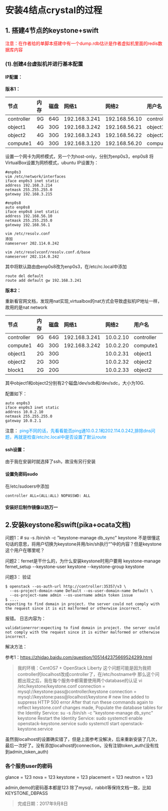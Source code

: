 # 安装4结点crystal的过程

## 1. 搭建4节点的keystone+swift
<font color="red">注意：在作者给的单脚本搭建中有一个dump.rdb估计是作者虚拟机里面的redis数据库内容</font>

### (1).创建4台虚拟机并进行基本配置


#### IP配置：
**版本1：**

|节点|内存|磁盘|网络1|网络2|用户名|密码|
|:----|:----|:----|:----|:----|:----|:----|
|controller|9G|64G|192.168.3.241|192.168.56.10|controller|123|
|object1|4G|30G|192.168.3.242|192.168.56.21|object1|123|
|object2|4G|30G|192.168.3.243|192.168.56.22|object2|123|
|compute1|4G|30G|192.168.3.120|192.168.56.20|compute1|123|
设置一个网卡为网桥模式，另一个为host-only，分别为enp0s3，enp0s8
将VirtualBox设置为网桥模式，ubuntu IP设置为：
```
#enp0s3
vim /etc/network/interfaces
iface enp0s3 inet static
address 192.168.3.214
netmask 255.255.255.0
gateway 192.168.3.215

#enp0s8
auto enp0s8
iface enp0s8 inet static
address 192.168.56.10
netmask 255.255.255.0
gateway 192.168.56.1

vim /etc/resolv.conf
添加
nameserver 202.114.0.242

vim /etc/resolvconf/resolv.conf.d/base
nameserver 202.114.0.242
```
其中将默认路由由enp0s8改为enp0s3，在/etc/rc.local中添加
```
route del default
route add default gw 192.168.3.241
```

**版本2：**

重新看官网文档，发现用nat实现,virtualbox的nat方式会导致虚拟机IP地址一样，故用的是nat network

|节点|内存|磁盘|网络1|网络2|用户名|密码|
|:----|:----|:----|:----|:----|:----|:----|
|controller|9G|64G|192.168.3.241|10.0.2.10|controller|123|
|compute1|4G|30G|192.168.3.242|10.0.2.20|compute1|123|
|object1|2G|30G||10.0.2.31|object1|123|
|object2|2G|30G||10.0.2.32|object2|123|
|block1|2G|20G||10.0.2.33|object2|123|
其中object1和object2分别有2个磁盘/dev/sdb和/dev/sdc，大小为10G.

配置如下：
```
auto enp0s3
iface enp0s3 inet static
address 10.0.2.10
netmask 255.255.255.0
gateway 10.0.2.1
```
注意：
<font color=" #0099ff">ping不同的话，先看看能否ping通10.0.2.1和202.114.0.242,排除dns问题，再就是检查/etc/rc.local中是否设置了默认route</font>
#### ssh设置：
由于我在安装时就选择了ssh，故没有另行安装

#### 设置免密码sudo
在/etc/sudoers中添加
```
controller ALL=(ALL:ALL) NOPASSWD: ALL
```
#### 安装好后制作镜像以防万一

## 2.安装keystone和swift(pika+ocata文档)
问题1：# su -s /bin/sh -c "keystone-manage db_sync" keystone
不是很懂这句话的意思，将用户切换为keystone并用/bin/sh执行“”中的内容？但是keystone这个用户在哪里呢？

问题2：fernet是干什么的，为什么安装keystone时用户要用
keystone-manage fernet_setup --keystone-user keystone --keystone-group keystone

问题3：
验证
```
$ openstack --os-auth-url http://controller:35357/v3 \
  --os-project-domain-name Default --os-user-domain-name Default \
  --os-project-name admin --os-username admin token issue
$ ....
expecting to find domain in project. the server could not comply with the request since it is eit malformed or otherwise incorrect.
```
报错。
日志内容为：
```
validationerror:expecting to find domain in project. the server could not comply with the request since it is either malformed or otherwise incorrect.
```
解决方法：

参考1：https://zhidao.baidu.com/question/1051442375669524299.html

>我的环境：CentOS7 + OpenStack Liberty
这个问题可能是因为我把controller的localhost改成controller了，在/etc/hostname中
那么这个问题出现之后，我在每个服务中都需要使用两个database的认证
vi /etc/keystone/keystone.conf
connection = mysql://keystone:pass@controller/keystone
connection = mysql://keystone:pass@localhost/keystone # new line added to suppress HTTP 500 error
After that run these commands again to reflect keystone.conf changes made,
Populate the database tables for the Identity Service:
su -s /bin/sh -c "keystone-manage db_sync" keystone
Restart the Identity Service: sudo systemctl enable openstack-keystone.service sudo systemctl start openstack-keystone.service


虽然我localhost的设置确实错了，但是上面参考没解决，后来重新安装了几次，最后一次好了。没有添加localhost的connection，没有注销token_auth(没有找到admin_token_auth)

### 各个服务user的密码
glance = 123
nova = 123
keystone = 123
placement = 123
neutron = 123

admin,demo的密码基本都是123
除了mysql，rabbit等保持文档一致，比如KEYSTONE_DBPASS

>完成日期：2017年9月8日
